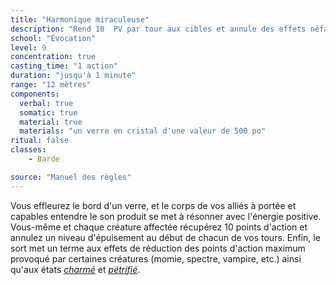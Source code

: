 ```yaml
---
title: "Harmonique miraculeuse"
description: "Rend 10  PV par tour aux cibles et annule des effets néfastes."
school: "Évocation"
level: 9
concentration: true
casting_time: "1 action"
duration: "jusqu'à 1 minute"
range: "12 mètres"
components:
  verbal: true
  somatic: true
  material: true
  materials: "un verre en cristal d'une valeur de 500 po"
ritual: false
classes:
    - Barde

source: "Manuel des règles"
---
```

Vous effleurez le bord d'un verre, et le corps de vos alliés à portée et capables entendre le son produit se met à résonner avec l'énergie positive. Vous-même et chaque créature affectée récupérez 10 points d'action et annulez un niveau d'épuisement au début de chacun de vos tours. Enfin, le sort met un terme aux effets de réduction des points d'action maximum provoqué par certaines créatures (momie, spectre, vampire, etc.) ainsi qu'aux états [_charmé_](/gerer-la-sante-du-personnage/#charme) et [_pétrifié_](/gerer-la-sante-du-personnage/#petrifie).
